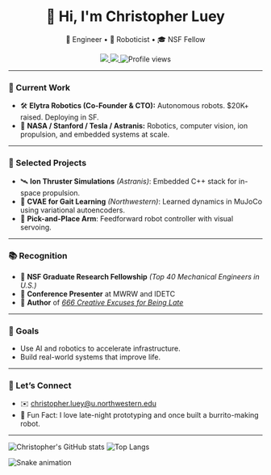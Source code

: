 <h1 align="center">👋 Hi, I'm Christopher Luey</h1>
<p align="center">
  🚀 Engineer • 🤖 Roboticist • 🎓 NSF Fellow  
</p>
<p align="center">
  <a href="mailto:christopher.luey@u.northwestern.edu">
    <img src="https://img.shields.io/badge/Email-%23D14836.svg?style=for-the-badge&logo=gmail&logoColor=white" />
  </a>
  <a href="https://www.amazon.com/dp/B0DMPDSR4P?newOGT=1">
    <img src="https://img.shields.io/badge/Amazon-666%20Excuses-FF9900?style=for-the-badge&logo=amazon&logoColor=white" />
  </a>
  <img src="https://komarev.com/ghpvc/?username=christopherluey&style=for-the-badge" alt="Profile views" />
</p>

---

### 🧠 Current Work
- 🛠️ **Elytra Robotics (Co-Founder & CTO):** Autonomous robots. $20K+ raised. Deploying in SF.
- 🌌 **NASA / Stanford / Tesla / Astranis:** Robotics, computer vision, ion propulsion, and embedded systems at scale.

---

### 📌 Selected Projects
- 🛰️ **Ion Thruster Simulations** *(Astranis)*: Embedded C++ stack for in-space propulsion.
- 🧠 **CVAE for Gait Learning** *(Northwestern)*: Learned dynamics in MuJoCo using variational autoencoders.
- 🤖 **Pick-and-Place Arm**: Feedforward robot controller with visual servoing.

---

### 📚 Recognition
- 🏅 **NSF Graduate Research Fellowship** *(Top 40 Mechanical Engineers in U.S.)*
- 🎤 **Conference Presenter** at MWRW and IDETC
- 📖 **Author** of *[666 Creative Excuses for Being Late](https://www.amazon.com/dp/B0DMPDSR4P?newOGT=1)*

---

### 🎯 Goals
- Use AI and robotics to accelerate infrastructure.
- Build real-world systems that improve life.

---

### 💬 Let’s Connect
- ✉️ christopher.luey@u.northwestern.edu  
- 🧠 Fun Fact: I love late-night prototyping and once built a burrito-making robot.

---

![Christopher's GitHub stats](https://github-readme-stats.vercel.app/api?username=christopherluey&show_icons=true&theme=tokyonight&count_private=true)
![Top Langs](https://github-readme-stats.vercel.app/api/top-langs/?username=christopherluey&layout=compact&theme=tokyonight)

<!-- GitHub snake animation -->
![Snake animation](https://github.com/christopherluey/christopherluey/blob/output/github-contribution-grid-snake.svg)
